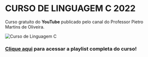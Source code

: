 # CURSO DE LINGUAGEM C 2022
Curso gratuíto do **YouTube** publicado pelo canal do Professor Pietro Martins de Oliveira.

![![Curso de Linguagem C](https://i.ytimg.com/vi/2w8GYzBjNj8/hqdefault.jpg?sqp=-oaymwEXCNACELwBSFryq4qpAwkIARUAAIhCGAE=&rs=AOn4CLADaagxmEXRxqxkITXvB5WeBz6TRA)](https://www.youtube.com/watch?v=2w8GYzBjNj8&list=PLpaKFn4Q4GMOBAeqC1S5_Fna_Y5XaOQS2&index=1&pp=iAQB)

### <a href="https://www.youtube.com/playlist?list=PLpaKFn4Q4GMOBAeqC1S5_Fna_Y5XaOQS2" target="_blank">Clique aqui</a> para acessar a playlist completa do curso!
